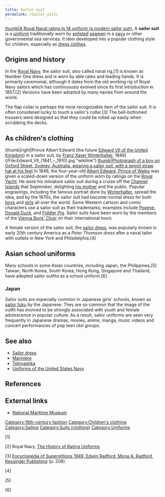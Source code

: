 ```yaml
---
title: Sailor suit
permalink: /Sailor_suit/
---
```


[thumb\|A Royal Naval rating in 1A uniform (a modern sailor
suit).](/File:RN_ratings_number_one_uniform.JPG "wikilink") A **sailor
suit** is a [uniform](/Military_uniform "wikilink") traditionally worn
by [enlisted](/enlisted "wikilink") [seamen](/Seaman_(rank) "wikilink")
in a [navy](/navy "wikilink") or other governmental sea services. It
later developed into a popular clothing style for children, especially
as [dress clothes](/dress_clothes "wikilink").

## Origins and history

In the [Royal Navy](/Royal_Navy "wikilink"), the sailor suit, also
called naval rig,[1] is known as Number One dress and is worn by able
rates and leading hands. It is primarily ceremonial, although it dates
from the old working rig of Royal Navy sailors which has continuously
evolved since its first introduction in 1857.[2] Versions have been
adopted by many navies from around the world.

The flap collar is perhaps the most recognizable item of the sailor
suit. It is often considered lucky to touch a sailor's collar.[3] The
bell-bottomed trousers were designed so that they could be rolled up
easily when scrubbing the decks.

## As children's clothing

[thumb\|right\|Prince Albert Edward (the future [Edward VII of the
United Kingdom](Edward_VII_of_the_United_Kingdom "wikilink")) in a
sailor suit, by [Franz Xaver
Winterhalter](/Franz_Xaver_Winterhalter "wikilink"),
1846](/File:Edward_VII_(1841_–_1910).jpg "wikilink") [thumb\|Photograph
of a boy on Oxford Street, Sydney, Australia, wearing a sailor suit,
with a sennit straw hat at his
feet](/File:Sailor_Suit_-_Oxford_St_Sydney_-_John_Hubert_Newman.jpg "wikilink")
In 1846, the four-year-old [Albert Edward, Prince of
Wales](/Edward_VII_of_the_United_Kingdom "wikilink") was given a
scaled-down version of the uniform worn by ratings on the [Royal
Yacht](/Royal_Yacht "wikilink"). He wore his miniature sailor suit
during a cruise off the [Channel Islands](/Channel_Islands "wikilink")
that September, delighting [his mother](/Queen_Victoria "wikilink") and
the public. Popular engravings, including the famous portrait done by
[Winterhalter](/Franz_Winterhalter "wikilink"), spread the idea, and by
the 1870s, the sailor suit had become normal dress for both
[boys](/boy "wikilink") and [girls](/girl "wikilink") all over the
world. Some Western cartoon and comic characters use a sailor suit as
their trademarks; examples include [Popeye](/Popeye "wikilink"), [Donald
Duck](/Donald_Duck "wikilink"), and [Fiddler
Pig](/Three_Little_Pigs_(film) "wikilink"). Sailor suits have been worn
by the members of the [Vienna Boys'
Choir](/Vienna_Boys'_Choir "wikilink") on their international tours.

A female version of the sailor suit, the [sailor
dress](/sailor_dress "wikilink"), was popularly known in early 20th
century America as a *Peter Thomson dress* after a naval tailor with
outlets in New York and Philadelphia.[4]

## Asian school uniforms

Many schools in some Asian countries, including Japan, the
Philippines,[5] Taiwan, North Korea, South Korea, Hong Kong, Singapore
and Thailand, have adopted sailor outfits as a school uniform.[6]

### Japan

Sailor suits are especially common in Japanese girls' schools, known as
[sailor fuku](/sailor_fuku "wikilink") by the Japanese. They are so
common that the image of the outfit has evolved to be strongly
associated with youth and female adolescence in popular culture. As a
result, sailor uniforms are seen very frequently in Japanese dramas,
movies, anime, manga, music videos and concert performances of pop teen
idol groups.

## See also

-   [Sailor dress](/Sailor_dress "wikilink")
-   [Marinière](/Marinière "wikilink")
-   [Telnyashka](/Telnyashka "wikilink")
-   [Uniforms of the United States
    Navy](/Uniforms_of_the_United_States_Navy "wikilink")

## References

## External links

-   [National Maritime
    Museum](http://www.nmm.ac.uk/server/show/conWebDoc.13583/setPaginate/No)

[Category:19th-century
fashion](/Category:19th-century_fashion "wikilink") [Category:Children's
clothing](/Category:Children's_clothing "wikilink")
[Category:Sailing](/Category:Sailing "wikilink") [Category:Suits
(clothing)](/Category:Suits_(clothing) "wikilink")
[Category:Uniforms](/Category:Uniforms "wikilink")

[1]

[2] Royal Navy, [The History of Rating
Uniforms](http://www.royal-navy.mod.uk/server/show/nav.3772)

[3] [Encyclopedia of Superstitions 1949, Edwin Radford, Mona A. Radford,
Kessinger
Publishing](https://books.google.com/books?id=Ht_02x-2JksC&pg=PA208&lpg=PA208&dq=sailors+collar+lucky&source=bl&ots=gAD6gjTFdC&sig=VR6IYRmnQ9x7H28VjhIfkW2GY2Q&hl=en&ei=r89eTsOVF4SzhAf1vbz7Aw&sa=X&oi=book_result&ct=result&resnum=5&ved=0CEUQ6AEwBA#v=onepage&q=sailors%20collar%20lucky&f=false)
(p. 208)

[4]

[5]

[6]